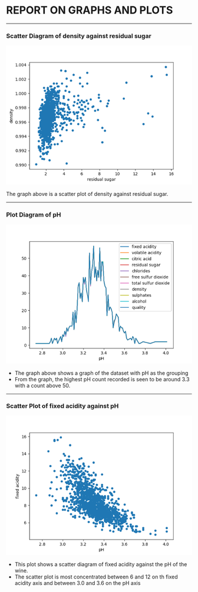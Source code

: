# REPORT ON GRAPHS AND PLOTS
---
### __Scatter Diagram of density against residual sugar__
![Scatter Diagram of Density against Residual sugar](./plot2.png)

The graph above is a scatter plot of density against residual sugar. 

---
### __Plot Diagram of pH__
![Plot Diagram of pH](./plot1.png)

- The graph above shows a graph of the dataset with pH as the grouping
- From the graph, the highest pH count recorded is seen to be around 3.3 with a count above 50.
---

### __Scatter Plot of fixed acidity against pH__
![Scatter Plot of fixed acidity against pH](./plot3.png)
* This plot shows a scatter diagram of fixed acidity against the pH of the wine.
* The scatter plot is most concentrated between 6 and 12 on th fixed acidity axis and between 3.0 and 3.6 on the pH axis